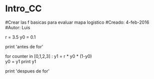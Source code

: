 # Intro_CC
#Crear las f basicas para evaluar mapa logistico
#Creado: 4-feb-2016
#Autor: Luis

r = 3.5
y0 = 0.1

print 'antes de for'


for counter in [0,1,2,3] :
	y1 = r * y0 * (1-y0)	
	y0 = y1	
	print y1
	
print 'despues de for'
